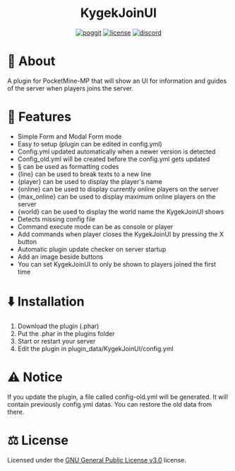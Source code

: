 <h1 align="center">KygekJoinUI</h1>

<p align="center">
<a href="https://poggit.pmmp.io/p/KygekJoinUI"><img src="https://poggit.pmmp.io/shield.dl.total/KygekJoinUI?style=for-the-badge" alt="poggit" /></a>
<a href="https://github.com/thebigcrafter/KygekJoinUI#GPL-3.0-1"><img src="https://img.shields.io/github/license/thebigcrafter/KygekTagsShop?style=for-the-badge" alt="license" /></a>
<a href="https://discord.gg/PykBfE2TZ9"><img src="https://img.shields.io/discord/1087729577004122112?color=7289DA&label=discord&logo=discord&style=for-the-badge" alt="discord" /></a>
</p>

# 📖 About

A plugin for PocketMine-MP that will show an UI for information and guides of the server when players joins the server.

# 🧩 Features

* Simple Form and Modal Form mode
* Easy to setup (plugin can be edited in config.yml)
* Config.yml updated automatically when a newer version is detected
* Config_old.yml will be created before the config.yml gets updated
* § can be used as formatting codes
* {line} can be used to break texts to a new line
* {player} can be used to display the player's name
* {online} can be used to display currently online players on the server
* {max_online} can be used to display maximum online players on the server
* {world} can be used to display the world name the KygekJoinUI shows
* Detects missing config file
* Command execute mode can be as console or player
* Add commands when player closes the KygekJoinUI by pressing the X button
* Automatic plugin update checker on server startup
* Add an image beside buttons
* You can set KygekJoinUI to only be shown to players joined the first time

# ⬇️ Installation

1. Download the plugin (.phar)
2. Put the .phar in the plugins folder
3. Start or restart your server
4. Edit the plugin in plugin_data/KygekJoinUI/config.yml

# ⚠️ Notice

If you update the plugin, a file called config-old.yml will be generated. It will contain previously config.yml datas. You can restore the old data from there.  

# ⚖️ License

Licensed under the [GNU General Public License v3.0](https://github.com/thebigcrafter/KygekJoinUI/blob/pm4/LICENSE) license.
